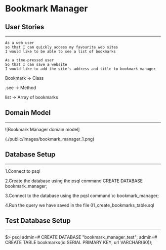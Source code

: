# Bookmark Manager

## User Stories
----------
```
As a web user
so that I can quickly access my favourite web sites
I would like to be able to see a list of bookmarks
```
```
As a time-pressed user 
So that I can save a website 
I would like to add the site's address and title to bookmark manager
```

Bookmark → Class

.see      →   Method

list      →   Array of bookmarks



## Domain Model
--------
![Bookmark Manager domain model]

 (./public/images/bookmark_manager_1.png)

 ## Database Setup
 --------
1.Connect to psql

2.Create the database using the psql command 
CREATE DATABASE bookmark_manager;

3.Connect to the database using the pqsl command
\c bookmark_manager;

4.Run the query we have saved in the file 
01_create_bookmarks_table.sql

## Test Database Setup
--------

$> psql
admin=# CREATE DATABASE "bookmark_manager_test";
admin=# CREATE TABLE bookmarks(id SERIAL PRIMARY KEY, url VARCHAR(60));